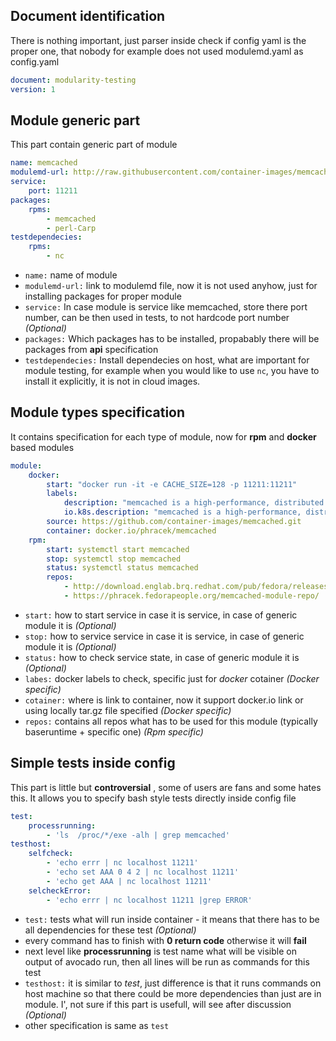 ## Document identification
There is nothing important, just parser inside check if config yaml is the proper one, that nobody for example does not used modulemd.yaml as config.yaml
```yaml
document: modularity-testing
version: 1
```

## Module generic part
This part contain generic part of module
```yaml
name: memcached
modulemd-url: http://raw.githubusercontent.com/container-images/memcached/master/memcached.yaml
service:
    port: 11211
packages:
    rpms:
        - memcached
        - perl-Carp
testdependecies:
    rpms:
        - nc
```
 * `name:` name of module
 * `modulemd-url:` link to modulemd file, now it is not used anyhow, just for installing packages for proper module
 * `service:` In case module is service like memcached, store there port number, can be then used in tests, to not hardcode port number *(Optional)*
 * `packages:` Which packages has to be installed, propabably there will be packages from __api__ specification
 * `testdependecies:` Install dependecies on host, what are important for module testing, for example when you would like to use `nc`, you have to install it explicitly, it is not in cloud images.

## Module types specification
It contains specification for each type of module, now for __rpm__ and __docker__ based modules
```yaml
module:
    docker:
        start: "docker run -it -e CACHE_SIZE=128 -p 11211:11211"
        labels:
            description: "memcached is a high-performance, distributed memory"
            io.k8s.description: "memcached is a high-performance, distributed memory"
        source: https://github.com/container-images/memcached.git
        container: docker.io/phracek/memcached
    rpm:
        start: systemctl start memcached
        stop: systemctl stop memcached
        status: systemctl status memcached
        repos:
            - http://download.englab.brq.redhat.com/pub/fedora/releases/25/Everything/x86_64/os/
            - https://phracek.fedorapeople.org/memcached-module-repo/
```
 * `start:` how to start service in case it is service, in case of generic module it is *(Optional)*
 * `stop:` how to service service in case it is service, in case of generic module it is *(Optional)*
 * `status:` how to check service state, in case of generic module it is *(Optional)*
 * `labes:` docker labels to check, specific just for *docker* cotainer *(Docker specific)*
 * `cotainer:` where is link to container, now it support docker.io link or using locally tar.gz file specified *(Docker specific)*
 *  `repos:` contains all repos what has to be used for this module (typically baseruntime + specific one) *(Rpm specific)*

## Simple tests inside config
 This part is little but __controversial__ , some of users are fans and some hates this. It allows you to specify bash style tests directly inside config file
```yaml
test:
    processrunning:
        - 'ls  /proc/*/exe -alh | grep memcached'
testhost:
    selfcheck:
        - 'echo errr | nc localhost 11211'
        - 'echo set AAA 0 4 2 | nc localhost 11211'
        - 'echo get AAA | nc localhost 11211'
    selcheckError:
        - 'echo errr | nc localhost 11211 |grep ERROR'
```
 * `test:` tests what will run inside container - it means that there has to be all dependencies for these test *(Optional)*
  * every command has to finish with __0 return code__ otherwise it will __fail__
  * next level like __processrunning__ is test name what will be visible on output of avocado run, then all lines will be run as commands for this test
 * `testhost:` it is similar to *test*,  just difference is that it runs commands on host machine so that there could be more dependencies than just are in module. I', not sure if this part is usefull, will see after discussion *(Optional)*
  * other specification is same as `test`

